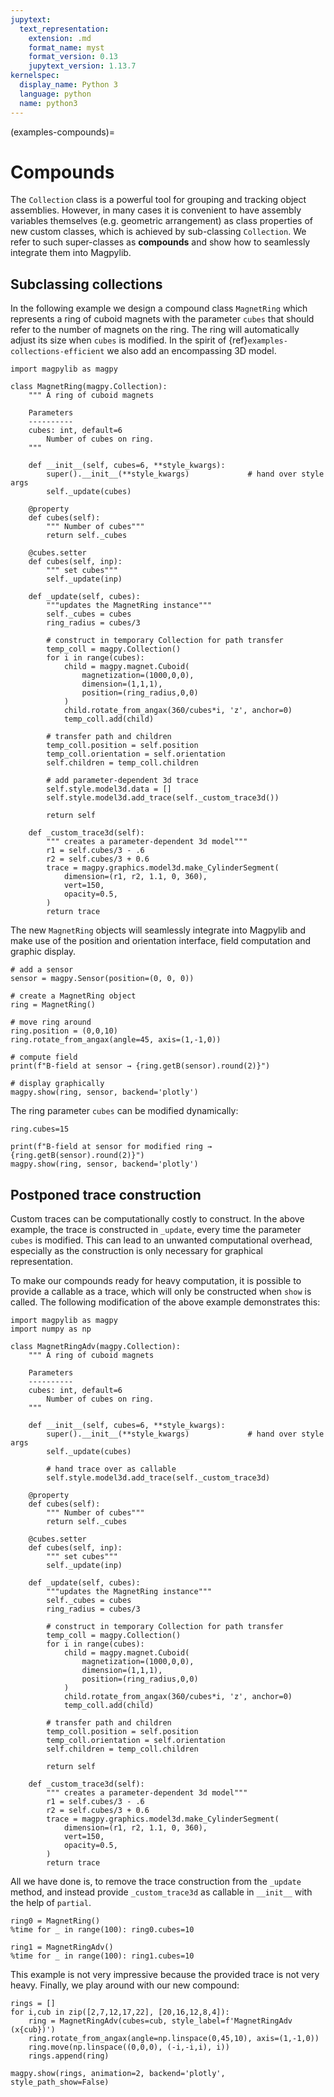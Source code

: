 ```yaml
---
jupytext:
  text_representation:
    extension: .md
    format_name: myst
    format_version: 0.13
    jupytext_version: 1.13.7
kernelspec:
  display_name: Python 3
  language: python
  name: python3
---
```


(examples-compounds)=

# Compounds

The `Collection` class is a powerful tool for grouping and tracking object assemblies.
However, in many cases it is convenient to have assembly variables themselves (e.g. geometric arrangement) as class properties of new custom classes, which is achieved by sub-classing `Collection`. We refer to such super-classes as **compounds** and show how to seamlessly integrate them into Magpylib.

## Subclassing collections

In the following example we design a compound class `MagnetRing` which represents a ring of cuboid magnets with the parameter `cubes` that should refer to the number of magnets on the ring. The ring will automatically adjust its size when `cubes` is modified. In the spirit of {ref}`examples-collections-efficient` we also add an encompassing 3D model.

```{code-cell} ipython3
import magpylib as magpy

class MagnetRing(magpy.Collection):
    """ A ring of cuboid magnets

    Parameters
    ----------
    cubes: int, default=6
        Number of cubes on ring.
    """

    def __init__(self, cubes=6, **style_kwargs):
        super().__init__(**style_kwargs)             # hand over style args
        self._update(cubes)

    @property
    def cubes(self):
        """ Number of cubes"""
        return self._cubes

    @cubes.setter
    def cubes(self, inp):
        """ set cubes"""
        self._update(inp)

    def _update(self, cubes):
        """updates the MagnetRing instance"""
        self._cubes = cubes
        ring_radius = cubes/3

        # construct in temporary Collection for path transfer
        temp_coll = magpy.Collection()
        for i in range(cubes):
            child = magpy.magnet.Cuboid(
                magnetization=(1000,0,0),
                dimension=(1,1,1),
                position=(ring_radius,0,0)
            )
            child.rotate_from_angax(360/cubes*i, 'z', anchor=0)
            temp_coll.add(child)

        # transfer path and children
        temp_coll.position = self.position
        temp_coll.orientation = self.orientation
        self.children = temp_coll.children

        # add parameter-dependent 3d trace
        self.style.model3d.data = []
        self.style.model3d.add_trace(self._custom_trace3d())

        return self

    def _custom_trace3d(self):
        """ creates a parameter-dependent 3d model"""
        r1 = self.cubes/3 - .6
        r2 = self.cubes/3 + 0.6
        trace = magpy.graphics.model3d.make_CylinderSegment(
            dimension=(r1, r2, 1.1, 0, 360),
            vert=150,
            opacity=0.5,
        )
        return trace
```

The new `MagnetRing` objects will seamlessly integrate into Magpylib and make use of the position and orientation interface, field computation and graphic display.

```{code-cell} ipython3
# add a sensor
sensor = magpy.Sensor(position=(0, 0, 0))

# create a MagnetRing object
ring = MagnetRing()

# move ring around
ring.position = (0,0,10)
ring.rotate_from_angax(angle=45, axis=(1,-1,0))

# compute field
print(f"B-field at sensor → {ring.getB(sensor).round(2)}")

# display graphically
magpy.show(ring, sensor, backend='plotly')
```

The ring parameter `cubes` can be modified dynamically:

```{code-cell} ipython3
ring.cubes=15

print(f"B-field at sensor for modified ring → {ring.getB(sensor).round(2)}")
magpy.show(ring, sensor, backend='plotly')
```

## Postponed trace construction

Custom traces can be computationally costly to construct. In the above example, the trace is constructed in `_update`, every time the parameter `cubes` is modified. This can lead to an unwanted computational overhead, especially as the construction is only necessary for graphical representation.

To make our compounds ready for heavy computation, it is possible to provide a callable as a trace, which will only be constructed when `show` is called. The following modification of the above example demonstrates this:

```{code-cell} ipython3
import magpylib as magpy
import numpy as np

class MagnetRingAdv(magpy.Collection):
    """ A ring of cuboid magnets

    Parameters
    ----------
    cubes: int, default=6
        Number of cubes on ring.
    """

    def __init__(self, cubes=6, **style_kwargs):
        super().__init__(**style_kwargs)             # hand over style args
        self._update(cubes)

        # hand trace over as callable
        self.style.model3d.add_trace(self._custom_trace3d)

    @property
    def cubes(self):
        """ Number of cubes"""
        return self._cubes

    @cubes.setter
    def cubes(self, inp):
        """ set cubes"""
        self._update(inp)

    def _update(self, cubes):
        """updates the MagnetRing instance"""
        self._cubes = cubes
        ring_radius = cubes/3

        # construct in temporary Collection for path transfer
        temp_coll = magpy.Collection()
        for i in range(cubes):
            child = magpy.magnet.Cuboid(
                magnetization=(1000,0,0),
                dimension=(1,1,1),
                position=(ring_radius,0,0)
            )
            child.rotate_from_angax(360/cubes*i, 'z', anchor=0)
            temp_coll.add(child)

        # transfer path and children
        temp_coll.position = self.position
        temp_coll.orientation = self.orientation
        self.children = temp_coll.children

        return self

    def _custom_trace3d(self):
        """ creates a parameter-dependent 3d model"""
        r1 = self.cubes/3 - .6
        r2 = self.cubes/3 + 0.6
        trace = magpy.graphics.model3d.make_CylinderSegment(
            dimension=(r1, r2, 1.1, 0, 360),
            vert=150,
            opacity=0.5,
        )
        return trace
```

All we have done is, to remove the trace construction from the `_update` method, and instead provide `_custom_trace3d` as callable in `__init__` with the help of `partial`.

```{code-cell} ipython3
ring0 = MagnetRing()
%time for _ in range(100): ring0.cubes=10

ring1 = MagnetRingAdv()
%time for _ in range(100): ring1.cubes=10
```

This example is not very impressive because the provided trace is not very heavy. Finally, we play around with our new compound:

```{code-cell} ipython3
rings = []
for i,cub in zip([2,7,12,17,22], [20,16,12,8,4]):
    ring = MagnetRingAdv(cubes=cub, style_label=f'MagnetRingAdv (x{cub})')
    ring.rotate_from_angax(angle=np.linspace(0,45,10), axis=(1,-1,0))
    ring.move(np.linspace((0,0,0), (-i,-i,i), i))
    rings.append(ring)

magpy.show(rings, animation=2, backend='plotly', style_path_show=False)
```

